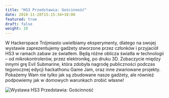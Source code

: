 ```yaml
---
title: "HS3 Przedstawia: Gościnność"
date: 2018-11-28T15:15:34+10:00
featured: true
draft: false
weight: 10
---
```




W Hackerspace Trójmiasto uwielbiamy eksperymenty, dlatego na swojej wystawie zaprezentujemy gadżety stworzone przez członków i przyjaciół HS3 w ramach zabaw ze światłem. Będą różne oblicza światła w technologii – od mikrokontrolerów, przez elektronikę, po druku 3D. Zobaczycie między innymi grę Evil Submarine, która zdobyła nagrodę publiczności podczas tegorocznej edycji hackathonu Game Jam, oraz inne zwariowane projekty. Pokażemy Wam nie tylko jak są zbudowane nasze gadżety, ale również podpowiemy jak w domowych warunkach zrobić własne!

![Wystawa HS3 Przedstawia: Gościnność](/images/exhibitions/strefa-goscinnosci.webp)